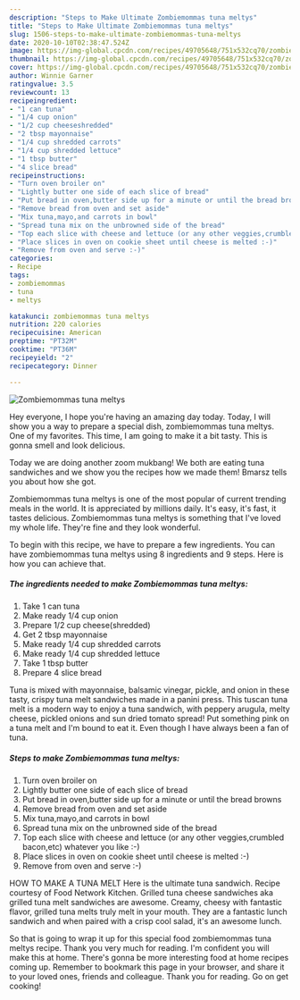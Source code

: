 ```yaml
---
description: "Steps to Make Ultimate Zombiemommas tuna meltys"
title: "Steps to Make Ultimate Zombiemommas tuna meltys"
slug: 1506-steps-to-make-ultimate-zombiemommas-tuna-meltys
date: 2020-10-10T02:38:47.524Z
image: https://img-global.cpcdn.com/recipes/49705648/751x532cq70/zombiemommas-tuna-meltys-recipe-main-photo.jpg
thumbnail: https://img-global.cpcdn.com/recipes/49705648/751x532cq70/zombiemommas-tuna-meltys-recipe-main-photo.jpg
cover: https://img-global.cpcdn.com/recipes/49705648/751x532cq70/zombiemommas-tuna-meltys-recipe-main-photo.jpg
author: Winnie Garner
ratingvalue: 3.5
reviewcount: 13
recipeingredient:
- "1 can tuna"
- "1/4 cup onion"
- "1/2 cup cheeseshredded"
- "2 tbsp mayonnaise"
- "1/4 cup shredded carrots"
- "1/4 cup shredded lettuce"
- "1 tbsp butter"
- "4 slice bread"
recipeinstructions:
- "Turn oven broiler on"
- "Lightly butter one side of each slice of bread"
- "Put bread in oven,butter side up for a minute or until the bread browns"
- "Remove bread from oven and set aside"
- "Mix tuna,mayo,and carrots in bowl"
- "Spread tuna mix on the unbrowned side of the bread"
- "Top each slice with cheese and lettuce (or any other veggies,crumbled bacon,etc) whatever you like :-)"
- "Place slices in oven on cookie sheet until cheese is melted :-)"
- "Remove from oven and serve :-)"
categories:
- Recipe
tags:
- zombiemommas
- tuna
- meltys

katakunci: zombiemommas tuna meltys 
nutrition: 220 calories
recipecuisine: American
preptime: "PT32M"
cooktime: "PT36M"
recipeyield: "2"
recipecategory: Dinner

---
```



![Zombiemommas tuna meltys](https://img-global.cpcdn.com/recipes/49705648/751x532cq70/zombiemommas-tuna-meltys-recipe-main-photo.jpg)

Hey everyone, I hope you're having an amazing day today. Today, I will show you a way to prepare a special dish, zombiemommas tuna meltys. One of my favorites. This time, I am going to make it a bit tasty. This is gonna smell and look delicious.

Today we are doing another zoom mukbang! We both are eating tuna sandwiches and we show you the recipes how we made them! Bmarsz tells you about how she got.

Zombiemommas tuna meltys is one of the most popular of current trending meals in the world. It is appreciated by millions daily. It's easy, it's fast, it tastes delicious. Zombiemommas tuna meltys is something that I've loved my whole life. They're fine and they look wonderful.


To begin with this recipe, we have to prepare a few ingredients. You can have zombiemommas tuna meltys using 8 ingredients and 9 steps. Here is how you can achieve that.

<!--inarticleads1-->

##### The ingredients needed to make Zombiemommas tuna meltys:

1. Take 1 can tuna
1. Make ready 1/4 cup onion
1. Prepare 1/2 cup cheese(shredded)
1. Get 2 tbsp mayonnaise
1. Make ready 1/4 cup shredded carrots
1. Make ready 1/4 cup shredded lettuce
1. Take 1 tbsp butter
1. Prepare 4 slice bread


Tuna is mixed with mayonnaise, balsamic vinegar, pickle, and onion in these tasty, crispy tuna melt sandwiches made in a panini press. This tuscan tuna melt is a modern way to enjoy a tuna sandwich, with peppery arugula, melty cheese, pickled onions and sun dried tomato spread! Put something pink on a tuna melt and I&#39;m bound to eat it. Even though I have always been a fan of tuna. 

<!--inarticleads2-->

##### Steps to make Zombiemommas tuna meltys:

1. Turn oven broiler on
1. Lightly butter one side of each slice of bread
1. Put bread in oven,butter side up for a minute or until the bread browns
1. Remove bread from oven and set aside
1. Mix tuna,mayo,and carrots in bowl
1. Spread tuna mix on the unbrowned side of the bread
1. Top each slice with cheese and lettuce (or any other veggies,crumbled bacon,etc) whatever you like :-)
1. Place slices in oven on cookie sheet until cheese is melted :-)
1. Remove from oven and serve :-)


HOW TO MAKE A TUNA MELT Here is the ultimate tuna sandwich. Recipe courtesy of Food Network Kitchen. Grilled tuna cheese sandwiches aka grilled tuna melt sandwiches are awesome. Creamy, cheesy with fantastic flavor, grilled tuna melts truly melt in your mouth. They are a fantastic lunch sandwich and when paired with a crisp cool salad, it&#39;s an awesome lunch. 

So that is going to wrap it up for this special food zombiemommas tuna meltys recipe. Thank you very much for reading. I'm confident you will make this at home. There's gonna be more interesting food at home recipes coming up. Remember to bookmark this page in your browser, and share it to your loved ones, friends and colleague. Thank you for reading. Go on get cooking!
